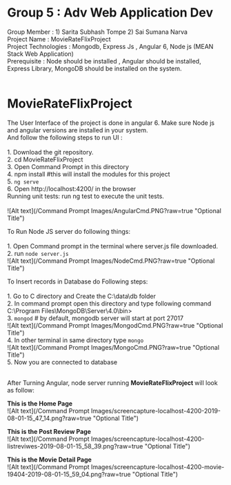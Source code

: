 # Group 5 : Adv Web Application Dev
Group Member : 1) Sarita Subhash Tompe 2) Sai Sumana Narva <br>
Project Name : MovieRateFlixProject <br>
Project Technologies :  Mongodb, Express Js , Angular 6, Node js (MEAN Stack Web Application) <br>
Prerequisite : Node should be installed , Angular should be installed, Express Library, MongoDB should be installed on the system. <br><br>

# MovieRateFlixProject 
The User Interface of the project is done in angular 6. Make sure Node js and angular versions are installed in your system.<br>
And follow the following steps to run UI :<br><br>
    1. Download the git repository.<br>
    2. cd MovieRateFlixProject<br>
    3. Open Command Prompt in this directory<br>
    4. npm install  #this will install the modules for this project<br>
    5. `ng serve`<br>
    6. Open http://localhost:4200/ in the browser<br>
    Running unit tests: run ng test to execute the unit tests.<br><br>
    ![Alt text](/Command Prompt Images/AngularCmd.PNG?raw=true "Optional Title")

To Run Node JS server do following things:<br><br>
    1. Open Command prompt in the terminal where server.js file downloaded.<br>
    2. run `node server.js`<br>
    ![Alt text](/Command Prompt Images/NodeCmd.PNG?raw=true "Optional Title")<br>
    
To Insert records in Database do Following steps:<br><br>
    1. Go to C directory and Create the C:\data\db folder<br>
    2. In command prompt open this directory and type following command C:\Program Files\MongoDB\Server\4.0\bin><br>
    3. `mongod`  # by default, mongodb server will start at port 27017<br>
    ![Alt text](/Command Prompt Images/MongodCmd.PNG?raw=true "Optional Title") <br>
    4. In other terminal in same directory type `mongo`<br>
    ![Alt text](/Command Prompt Images/MongoCmd.PNG?raw=true "Optional Title") <br>
    5. Now you are connected to database<br><br>
   
After Turning Angular, node server running <b>MovieRateFlixProject </b> will look as follow:<br>

<b>This is the Home Page </b><br>
 ![Alt text](/Command Prompt Images/screencapture-localhost-4200-2019-08-01-15_47_14.png?raw=true "Optional Title") <br>
 
<b>This is the Post Review Page </b><br>
![Alt text](/Command Prompt Images/screencapture-localhost-4200-listreviwes-2019-08-01-15_58_39.png?raw=true "Optional Title") <br>
 
 
 <b>This is the Movie Detail Page </b><br>
![Alt text](/Command Prompt Images/screencapture-localhost-4200-movie-19404-2019-08-01-15_59_04.png?raw=true "Optional Title") <br>
    